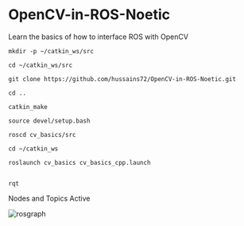 # OpenCV-in-ROS-Noetic
Learn the basics of how to interface ROS with OpenCV
```  
mkdir -p ~/catkin_ws/src  
```  
```  
cd ~/catkin_ws/src
```
```  
git clone https://github.com/hussains72/OpenCV-in-ROS-Noetic.git  
```
``` 
cd ..  
```
```  
catkin_make  
```
```  
source devel/setup.bash  
```
```  
roscd cv_basics/src  
```
``` 
cd ~/catkin_ws  
```  
```  
roslaunch cv_basics cv_basics_cpp.launch
```
```

rqt
```

Nodes and Topics Active  
       


![rosgraph](https://github.com/hussains72/OpenCV-in-ROS-Noetic/assets/72862982/1d919a4b-8057-471f-8cea-b0069598f024)
